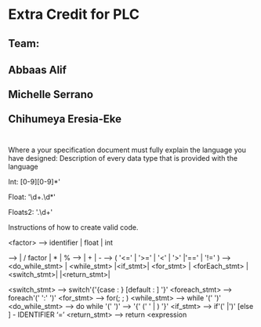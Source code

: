 # Extra Credit for PLC

## Team: 

Abbaas Alif
<br><br>
Michelle Serrano 
<br><br>
Chihumeya Eresia-Eke
<br><br>
---------------------------------

Where a your specification document must fully explain the language you have designed:
Description of every data type that is provided with the language

Int: [0-9][0-9]*'

Float: '\d+\.\d*'

Floats2: '\.\d+'

Instructions of how to create valid code.

\<factor\> --\> identifier | float | int

<term> --> <factor>| <term> / factor | <term> * <factor> | <term> % <factor>
<expression> -->  <term> | <expression> + <term> | <expression> - <term>
<bool> --> <expression> ( '<=' | '>=' | '<' | '>' |'==' | '!=' ) <expression>
<stmt> -->  <do_while_stmt> | <while_stmt> |<if_stmt>| <for_stmt> | <forEach_stmt> | <switch_stmt>| <assignment >|<return_stmt>|<block>
 
<switch_stmt> --> switch'{'{case <expression>: <stmt>} [default : <stmt>] '}'
<foreach_stmt> --> foreach'('<variable> ':' <expression> ')'<stmt>
<for_stmt> --> for(<expression>; <expression>; <expression>)<statement>
<while_stmt> --> while '(' <bool> ')' <statement>
<do_while_stmt> --> do <statement> while '(' <bool> ')'
<block> --> '{' (' ' | <stmt>) '}'
<if_stmt> --> if'('<bool> |<expression>')' <stmt> [else <stmt>]
<assignment > - IDENTIFIER ‘=’ <expression>
<return_stmt> --> return <expression

